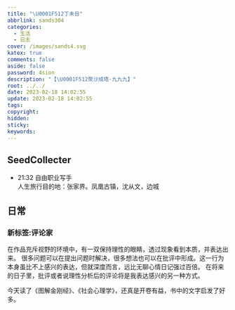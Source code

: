 ```yaml
---
title: "\U0001F512丁未日"
abbrlink: sands304
categories:
  - 生活
  - 日志
cover: /images/sands4.svg
katex: true
comments: false
aside: false
password: 4sion
description: "【\U0001F512聚沙成塔·九九九】"
root: ../../
date: 2023-02-18 14:02:55
update: 2023-02-18 14:02:55
tags:
copyright:
hidden:
sticky:
keywords:
---
```


## SeedCollecter
- 21:32 自由职业写手<br>人生旅行目的地：张家界。凤凰古镇，沈从文，边城


## 日常

### 新标签:评论家
在作品充斥视野的环境中，有一双保持理性的眼睛，透过现象看到本质，并表达出来。
很多问题可以在提出问题时解决，很多想法也可以在批评中形成。这一行为本身虽比不上感兴的表达，但就深度而言，远比无聊心情日记强过百倍。
在将来的日子里，批评或者说理性分析后的评论将是我表达感兴的另一种方式。

今天读了《图解金刚经》、《社会心理学》，还真是开卷有益，书中的文字启发了好多。
